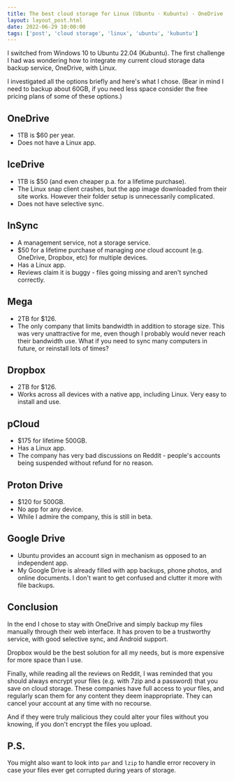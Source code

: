 ```yaml
---
title: The best cloud storage for Linux (Ubuntu · Kubuntu) - OneDrive · Dropbox · Mega · IceDrive · pCloud · InSync · ProtonDrive · Google Drive
layout: layout_post.html
date: 2022-06-29 10:00:00
tags: ['post', 'cloud storage', 'linux', 'ubuntu', 'kubuntu']
---
```


I switched from Windows 10 to Ubuntu 22.04 (Kubuntu). 
The first challenge I had was wondering how to integrate my current cloud storage data backup service, OneDrive, with Linux.

I investigated all the options briefly and here's what I chose. (Bear in mind I need to backup about 60GB, if you need less space consider the free pricing plans of some of these options.)

## OneDrive
- 1TB is $60 per year.
- Does not have a Linux app.

## IceDrive
- 1TB is $50 (and even cheaper p.a. for a lifetime purchase).
- The Linux snap client crashes, but the app image downloaded from their site works. However their folder setup is unnecessarily complicated.
- Does not have selective sync.

## InSync
- A management service, not a storage service.
- $50 for a lifetime purchase of managing *one* cloud account (e.g. OneDrive, Dropbox, etc) for multiple devices.
- Has a Linux app.
- Reviews claim it is buggy - files going missing and aren't synched correctly.

## Mega
- 2TB for $126.
- The only company that limits bandwidth in addition to storage size. This was very unattractive for me, even though I probably would never reach their bandwidth use. What if you need to sync many computers in future, or reinstall lots of times?

## Dropbox
- 2TB for $126.
- Works across all devices with a native app, including Linux. Very easy to install and use.

## pCloud
- $175 for lifetime 500GB.
- Has a Linux app.
- The company has very bad discussions on Reddit - people's accounts being suspended without refund for no reason.

## Proton Drive
- $120 for 500GB.
- No app for any device.
- While I admire the company, this is still in beta.

## Google Drive
- Ubuntu provides an account sign in mechanism as opposed to an independent app.
- My Google Drive is already filled with app backups, phone photos, and online documents. I don't want to get confused and clutter it more with file backups.

## Conclusion
In the end I chose to stay with OneDrive and simply backup my files manually through their web interface.
It has proven to be a trustworthy service, with good selective sync, and Android support.

Dropbox would be the best solution for all my needs, but is more expensive for more space than I use.

Finally, while reading all the reviews on Reddit, I was reminded that you should always encrypt your files (e.g. with 7zip and a password) that you save on cloud storage. These companies have full access to your files, and regularly scan them for any content they deem inappropriate. They can cancel your account at any time with no recourse.

And if they were truly malicious they could alter your files without you knowing, if you don't encrypt the files you upload.

## P.S.
You might also want to look into `par` and `lzip` to handle error recovery in case your files ever get corrupted during years of storage.
